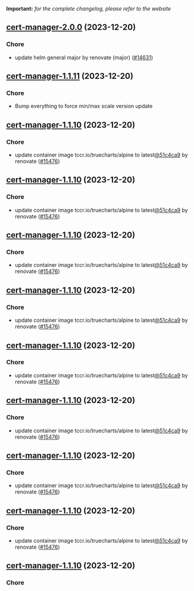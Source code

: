 **Important:**
*for the complete changelog, please refer to the website*




## [cert-manager-2.0.0](https://github.com/truecharts/charts/compare/cert-manager-1.1.11...cert-manager-2.0.0) (2023-12-20)

### Chore

- update helm general major by renovate (major) ([#14631](https://github.com/truecharts/charts/issues/14631))
  
  


## [cert-manager-1.1.11](https://github.com/truecharts/charts/compare/cert-manager-1.1.10...cert-manager-1.1.11) (2023-12-20)

### Chore

- Bump everything to force min/max scale version update
  
  


## [cert-manager-1.1.10](https://github.com/truecharts/charts/compare/cert-manager-1.1.9...cert-manager-1.1.10) (2023-12-20)

### Chore

- update container image tccr.io/truecharts/alpine to latest[@51c4ca9](https://github.com/51c4ca9) by renovate ([#15476](https://github.com/truecharts/charts/issues/15476))
  
  


## [cert-manager-1.1.10](https://github.com/truecharts/charts/compare/cert-manager-1.1.9...cert-manager-1.1.10) (2023-12-20)

### Chore

- update container image tccr.io/truecharts/alpine to latest[@51c4ca9](https://github.com/51c4ca9) by renovate ([#15476](https://github.com/truecharts/charts/issues/15476))
  
  


## [cert-manager-1.1.10](https://github.com/truecharts/charts/compare/cert-manager-1.1.9...cert-manager-1.1.10) (2023-12-20)

### Chore

- update container image tccr.io/truecharts/alpine to latest[@51c4ca9](https://github.com/51c4ca9) by renovate ([#15476](https://github.com/truecharts/charts/issues/15476))
  
  


## [cert-manager-1.1.10](https://github.com/truecharts/charts/compare/cert-manager-1.1.9...cert-manager-1.1.10) (2023-12-20)

### Chore

- update container image tccr.io/truecharts/alpine to latest[@51c4ca9](https://github.com/51c4ca9) by renovate ([#15476](https://github.com/truecharts/charts/issues/15476))
  
  


## [cert-manager-1.1.10](https://github.com/truecharts/charts/compare/cert-manager-1.1.9...cert-manager-1.1.10) (2023-12-20)

### Chore

- update container image tccr.io/truecharts/alpine to latest[@51c4ca9](https://github.com/51c4ca9) by renovate ([#15476](https://github.com/truecharts/charts/issues/15476))
  
  


## [cert-manager-1.1.10](https://github.com/truecharts/charts/compare/cert-manager-1.1.9...cert-manager-1.1.10) (2023-12-20)

### Chore

- update container image tccr.io/truecharts/alpine to latest[@51c4ca9](https://github.com/51c4ca9) by renovate ([#15476](https://github.com/truecharts/charts/issues/15476))
  
  


## [cert-manager-1.1.10](https://github.com/truecharts/charts/compare/cert-manager-1.1.9...cert-manager-1.1.10) (2023-12-20)

### Chore

- update container image tccr.io/truecharts/alpine to latest[@51c4ca9](https://github.com/51c4ca9) by renovate ([#15476](https://github.com/truecharts/charts/issues/15476))
  
  


## [cert-manager-1.1.10](https://github.com/truecharts/charts/compare/cert-manager-1.1.9...cert-manager-1.1.10) (2023-12-20)

### Chore

- update container image tccr.io/truecharts/alpine to latest[@51c4ca9](https://github.com/51c4ca9) by renovate ([#15476](https://github.com/truecharts/charts/issues/15476))
  
  


## [cert-manager-1.1.10](https://github.com/truecharts/charts/compare/cert-manager-1.1.9...cert-manager-1.1.10) (2023-12-20)

### Chore

